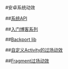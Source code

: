 #安卓系统动效

##[系统API](https://developer.android.com/training/material/animations.html#Transitions)

##[入门博客系列](http://www.androiddesignpatterns.com/2014/12/activity-fragment-transitions-in-android-lollipop-part1.html)

##[Backport lib](https://github.com/andkulikov/Transitions-Everywhere)

##[自定义Activity的过场动效](https://www.youtube.com/watch?v=CPxkoe2MraA)

##[Fragment过场动效](http://stackoverflow.com/a/17488542/3077508)